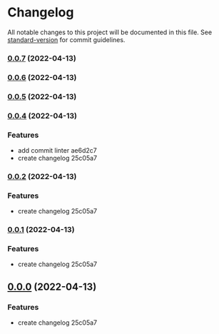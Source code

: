 # Changelog

All notable changes to this project will be documented in this file. See [standard-version](https://github.com/conventional-changelog/standard-version) for commit guidelines.

### [0.0.7](///compare/v0.0.6...v0.0.7) (2022-04-13)

### [0.0.6](///compare/v0.0.5...v0.0.6) (2022-04-13)

### [0.0.5](///compare/v0.0.4...v0.0.5) (2022-04-13)

### [0.0.4](///compare/v0.0.3...v0.0.4) (2022-04-13)


### Features

* add commit linter ae6d2c7
* create changelog 25c05a7

### [0.0.2](///compare/v0.0.3...v0.0.2) (2022-04-13)


### Features

* create changelog 25c05a7

### [0.0.1](///compare/v0.0.3...v0.0.1) (2022-04-13)


### Features

* create changelog 25c05a7

## [0.0.0](///compare/v0.0.3...v0.0.0) (2022-04-13)


### Features

* create changelog 25c05a7

